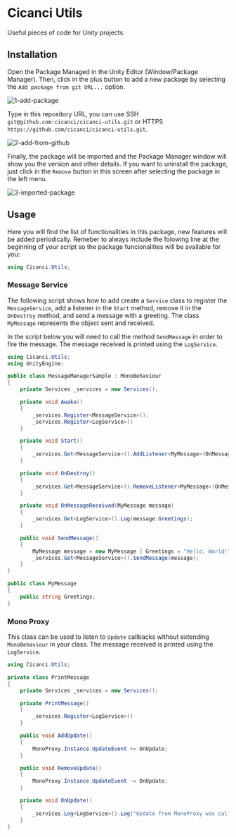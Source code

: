 # Cicanci Utils

Useful pieces of code for Unity projects.

## Installation

Open the Package Managed in the Unity Editor (Window/Package Manager). Then, click in the plus button to add a new package by selecting the `Add package from git URL...` option.

![1-add-package](https://user-images.githubusercontent.com/1128438/74468205-337c1280-4e79-11ea-816d-869133139ad1.png)

Type in this repository URL, you can use SSH `git@github.com:cicanci/cicanci-utils.git` or HTTPS `https://github.com/cicanci/cicanci-utils.git`.

![2-add-from-github](https://user-images.githubusercontent.com/1128438/74468213-3545d600-4e79-11ea-853e-371640221c2e.png)

Finally, the package will be imported and the Package Manager window will show you the version and other details. If you want to uninstall the package, just click in the `Remove` button in this screen after selecting the package in the left menu.

![3-imported-package](https://user-images.githubusercontent.com/1128438/74468215-35de6c80-4e79-11ea-8428-91b95c8d77d3.png)

## Usage

Here you will find the list of functionalities in this package, new features will be added periodically. Remeber to always include the folowing line at the beginning of your script so the package funcionalities will be available for you:

```csharp
using Cicanci.Utils;
```

### Message Service

The following script shows how to add create a `Service` class to register the `MessageService`, add a listener in the `Start` method, remove it in the `OnDestroy` method, and send a message with a greeting. The class `MyMessage` represents the object sent and received.

In the script below you will need to call the method `SendMessage` in order to fire the message. The message received is printed using the `LogService`.

```csharp
using Cicanci.Utils;
using UnityEngine;

public class MessageManagerSample : MonoBehaviour
{
    private Services _services = new Services();

    private void Awake() 
    {
        _services.Register<MessageService>();
        _services.Register<LogService>()
    }

    private void Start()
    {
        _services.Get<MessageService>().AddListener<MyMessage>(OnMessageReceived);
    }

    private void OnDestroy()
    {
        _services.Get<MessageService>().RemoveListener<MyMessage>(OnMessageReceived);
    }

    private void OnMessageReceived(MyMessage message)
    {
        _services.Get<LogService>().Log(message.Greetings);
    }

    public void SendMessage()
    {
        MyMessage message = new MyMessage { Greetings = "Hello, World!" };
        _services.Get<MessageService>().SendMessage(message);
    }
}

public class MyMessage
{
    public string Greetings;
}
```


### Mono Proxy

This class can be used to listen to `Update` callbacks without extending `MonoBehaviour` in your class. The message received is printed using the `LogService`.


```csharp
using Cicanci.Utils;

private class PrintMessage
{
    private Services _services = new Services();

    private PrintMessage() 
    {
        _services.Register<LogService>()
    }

    public void AddUpdate()
    {
        MonoProxy.Instance.UpdateEvent += OnUpdate;
    }

    public void RemoveUpdate()
    {
        MonoProxy.Instance.UpdateEvent -= OnUpdate;
    }

    private void OnUpdate()
    {
        _services.Log<LogService>().Log("Update from MonoProxy was called!");
    }
}
```
